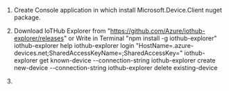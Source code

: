 
1) Create Console application in which install Microsoft.Device.Client nuget package.

2) Download IoTHub Explorer from "https://github.com/Azure/iothub-explorer/releases" or Write in Terminal "npm install -g iothub-explorer"
iothub-explorer help
iothub-explorer login "HostName=<my-hub>.azure-devices.net;SharedAccessKeyName=<my-policy>;SharedAccessKey=<my-policy-key>"
iothub-explorer get known-device --connection-string
iothub-explorer create new-device --connection-string
iothub-explorer delete existing-device

3) 